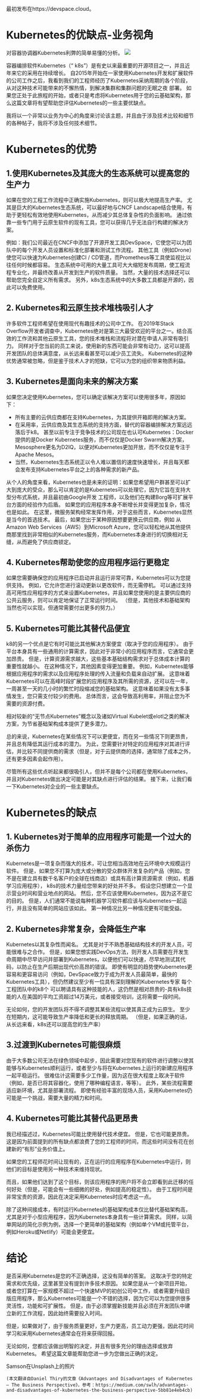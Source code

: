 
最初发布在https://devspace.cloud。
# Kubernetes的优缺点-业务视角

对容器协调器Kubernetes利弊的简单易懂的分析。
![](0*NGpFF53ocl9rYA5f.jpg)

容器编排软件Kubernetes（“ k8s”）是有史以来最重要的开源项目之一，并且近年来它的采用在持续增长。 自2015年开始在一家使用Kubernetes开发和扩展软件的公司工作之后，我看到我们的工程师经历了Kubernetes采纳周期的各个阶段，从对这种技术可能带来的不懈热情，到解决集群和集群问题的无眠之夜 部署。 如果您正处于此旅程的开始，或者只是考虑将Kubernetes用于您的云基础架构，那么这篇文章将有望帮助您评估Kubernetes的一些主要优缺点。

我将以一个非常以业务为中心的角度来讨论该主题，并且由于涉及技术比较和细节的各种帖子，我将不涉及任何技术细节。
# Kubernetes的优势
## 1.使用Kubernetes及其庞大的生态系统可以提高您的生产力

如果在您的工程工作流程中正确实施Kubernetes，则可以极大地提高生产率。 尤其是巨大的Kubernetes生态系统，可以最好地与CNCF Landscape结合使用，有助于更轻松有效地使用Kubernetes，从而减少其总体复杂性的负面影响。 通过依靠一些专门用于云原生软件的现有工具，您可以获得几乎无法自行构建的解决方案。

例如：我们公司最近在CNCF中添加了开源开发工具DevSpace，它使您可以为团队中的每个开发人员设置和标准化部署和测试工作流程。 其他工具（例如Drone）使您可以快速为Kubernetes创建CI / CD管道，而Prometheus等工具使监视比以往任何时候都容易。 生态系统中可用的大量工具可大大缩短发布周期，使工程流程专业化，并最终改善从开发到生产的软件质量。 当然，大量的技术选择还可以帮助您完全自定义所有需求。 另外，k8s生态系统中的大多数工具都是开源的，因此可以免费使用。
## 2. Kubernetes和云原生技术堆栈吸引人才

许多软件工程师希望在使用现代有趣技术的公司中工作。 在2019年Stack Overflow开发者调查中，Kubernetes绝对是第三大最受欢迎的平台之一。结合高效的工作流和其他云原生工具，您的技术堆栈和流程将对潜在申请人非常有吸引力。 同样对于您当前的员工来说，使用新的东西可能会非常有动力，这可以提高开发团队的总体满意度，从长远来看甚至可以减少员工流失。 Kubernetes的这种优势通常被忽略，但是鉴于技术人才的短缺，它可以为您的组织带来物质利益。
## 3. Kubernetes是面向未来的解决方案

如果您决定使用Kubernetes，您可以确定该解决方案可以使用很多年，原因如下：
+ 所有主要的云供应商都在支持Kubernetes，为其提供开箱即用的解决方案。
+ 在采用率，云供应商及其生态系统的支持方面，替代的容器编排解决方案远远落后于k8。 甚至以前专注于竞争技术的公司现在也认可Kubernetes：Docker提供的是Docker Kubernetes服务，而不仅仅是Docker Swarm解决方案，Mesosphere更名为D2IQ，以便对Kubernetes更加开放，而不仅仅是专注于Apache Mesos。
+ 当然，Kubernetes生态系统正以令人难以置信的速度快速增长，并且每天都会发布支持Kubernetes平台之上的各种需求的新产品。

从个人的角度来看，Kubernetes也是未来的证明：如果您希望用户群甚至可以扩大到庞大的受众，那么可以肯定的是Kubernetes可以处理它，因为它旨在支持大型分布式系统，并且最初由Google开发 工程师，以及他们在构建Borg等可扩展平台方面的经验作为后盾。 如果您的应用程序本身不断增长并变得更加复杂，情况也是如此。 在这里，微服务架构经常发挥作用，对于这些而言，Kubernetes显然是当今的首选技术。 最后，如果您出于某种原因想要更换云供应商，例如 从Amazon Web Services（AWS）到Microsoft Azure，您可以轻松地从其他提供商那里找到非常相似的Kubernetes服务，而Kubernetes本身进行的切换相对无缝，从而避免了供应商锁定。
## 4. Kubernetes帮助使您的应用程序运行更稳定

如果您需要确保您的应用程序已启动并且运行非常可靠，Kubernetes可以为您提供支持。 例如，它允许您进行滚动更新以更改软件，而无需停机。 可以通过支持高可用性应用程序的方式来设置Kubernetes，并且如果您使用的是主要供应商的公共云服务，则可以肯定地保证了正常运行时间。 （但是，其他技术和基础架构当然也可以实现，但通常需要付出更多的努力。）
## 5. Kubernetes可能比其替代品便宜

k8的另一个优点是它有时可能比其他解决方案便宜（取决于您的应用程序）。 由于平台本身具有一些通用的计算需求，因此对于非常小的应用程序而言，它通常会更加昂贵。 但是，计算资源需求越大，这些基本基础结构需求对于总体成本计算的重要性就越小。 在这种情况下，其他因素变得更加重要。 例如，Kubernetes能够根据应用程序的需求以及应用程序处理的传入流量和负载来自动扩展。 这意味着Kubernetes可以在高峰时段扩展您的应用程序及其所需的资源，还可以在一年，一周甚至一天的几小时的繁忙时段缩减您的基础架构。 这意味着如果没有太多事情发生，您只需支付较少的费用。 总体而言，这会导致高利用率，并阻止您为不需要的资源付费。

相对较新的“无节点Kubernetes”概念以及诸如Virtual Kubelet或elotl之类的解决方案，为节省基础架构成本提供了更多潜力。

总的来说，Kubernetes在某些情况下可以更便宜，而在另一些情况下则更昂贵，并且总有降低其运行成本的潜力。 为此，您需要针对特定的应用程序对其进行评估，并比较不同提供商的需求（但是，对于云提供商的选择，通常除了成本之外，还有更多因素会起作用）。

尽管所有这些优点听起来都很吸引人，但并不是每个公司都在使用Kubernetes，并且对Kubernetes做出决定可能是对其缺点进行评估的结果。 接下来，让我们看一下Kubernetes对企业的一些主要缺点。
# Kubernetes的缺点
## 1. Kubernetes对于简单的应用程序可能是一个过大的杀伤力

Kubernetes是一项复杂而强大的技术，可让您相当高效地在云环境中大规模运行软件。 但是，如果您不打算为庞大或分散的受众群体开发复杂的产品（例如，您不是在建立具有数千名客户的全球在线商店）或具有高计算资源需求（例如，机器学习应用程序）， k8s的技术力量给您带来的好处并不多。 假设您只想建立一个显示营业时间和营业地点的网站。 然后，您不应该使用Kubernetes，因为这不是它的目的。 但是，人们通常不能说每种机器学习软件都应该与Kubernetes一起运行，并且没有简单的网站应该如此。 第一种情况比另一种情况更有可能受益。
## 2. Kubernetes非常复杂，会降低生产率

Kubernetes以其复杂性而闻名。 尤其是对于不熟悉基础结构技术的开发人员，可能很难与之合作。 但是，如果您想实践DevOps方法，则开发人员需要在开发生命周期中尽早访问并部署到Kubernetes，以便他们可以快速，尽早地测试其代码，以防止在生产后期出现代价高昂的错误。 即使有明显的趋势使Kubernetes更容易和更容易访问（例如，DevSpace致力于成为开发人员最简单，最快的Kubernetes工具），但仍然建议至少有一位具有深刻理解的Kubernetes专家 每个工程团队中的k8个 可以聘请具有这种技能的人，这仍然是相对昂贵的-具有k8s技能的人在美国的平均工资超过14万美元，或者接受培训，这将需要一段时间。

无论如何，您的开发团队将不得不调整其某些流程以使其真正成为云原生。 至少在短期内，这可能导致生产率降低和更长的释放周期。 （但是，如果正确的话，从长远来看，k8s还可以提高您的生产率）
## 3.过渡到Kubernetes可能很麻烦

由于大多数公司无法在绿色领域中起步，因此需要对您现有的软件进行调整以使其能够与Kubernetes顺利运行，或者至少与将在Kubernetes上运行的新建应用程序一起平稳运行。 很难估计这需要多少工作量，因为这在很大程度上取决于软件（例如，是否已将其容器化，使用了哪种编程语言，等等）。 此外，某些流程需要适应新环境，尤其是部署流程。 即使有经验丰富的现场人员，采用Kubernetes仍可能是一个挑战，需要大量的精力和时间。
## 4. Kubernetes可能比其替代品更昂贵

我已经描述过，Kubernetes可能比使用替代技术便宜。 但是，它也可能更昂贵。 这是因为前面提到的所有缺点都浪费了您的工程师的时间，而这些时间没有花在创建新的“有形”业务价值上。

如果您的工程师花时间让现有的，正在运行的应用程序在Kubernetes中运行，则他们的目标是使用另一种技术来维持现状。

而且，如果他们达到了这个目标，则该应用程序的用户将不会立即看到此迁移的任何好处（但是，可能会有一些细微的好处，例如提高的稳定性）。 由于工程时间是非常宝贵的资源，因此在决定采用Kubernetes时应考虑这一点。

除了这种间接成本，有时运行Kubernetes的基础架构成本仅比替代基础架构高，尤其是对于小型应用程序，因为Kubernetes本身具有一些计算需求。 同样，以简单网站的简化示例为例，选择一个更简单的基础架构（例如单个VM或托管平台，例如Heroku或Netlify）可能会更便宜。
# 结论

是否采用Kubernetes是您的不正确选择，这没有简单的答案。 这取决于您的特定需求和优先级，这里甚至没有提到许多技术原因。 如果您是从一个新项目开始，或者您打算在一家规模不超过一个快速MVP的初创公司中工作，或者需要升级旧版应用程序，那么Kubernetes可能是一个不错的选择，因为它可以为您提供很多 灵活性，功能和可扩展性。 但是，由于必须掌握新技能并且必须在开发团队中建立新的工作流程，因此始终需要投入时间。

但是，如果做对了，由于服务质量更好，生产力更高，员工动力更强，因此花时间学习和采用Kubernetes通常会在将来获得回报。

无论如何，您都应该做出明智的决定，并且有很多充分的理由选择或放弃Kubernetes。 希望这篇文章能帮助您进一步为您做出正确的决定。

Samson在Unsplash上的照片
```
(本文翻译自Daniel Thiry的文章《Advantages and Disadvantages of Kubernetes — The Business Perspective》，参考：https://medium.com/swlh/advantages-and-disadvantages-of-kubernetes-the-business-perspective-5bb81e4eb4cb)
```
